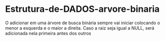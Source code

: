 # Estrutura-de-DADOS-arvore-binaria

O adicionar em uma árvore de busca binária sempre vai iniciar colocando o menor a esquerda e o maior a direita.
Caso a raiz seja igual a NULL, será adicionada nela primeira antes dos outros

